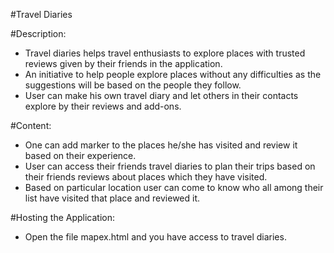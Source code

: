 #Travel Diaries

#Description:

* Travel diaries helps travel enthusiasts to explore places with trusted reviews given by their friends in the application.
* An initiative to help people explore places without any difficulties as the suggestions will be based on the people they follow.
* User can make his own travel diary and let others in their contacts explore by their reviews and add-ons.

#Content:

* One can add marker to the places he/she has visited and review it based on their experience.
* User can access their friends travel diaries to plan their trips based on their friends reviews about places which they have visited. 
* Based on particular location user can come to know who all among their list have visited that place and reviewed it.

#Hosting the Application:

* Open the file mapex.html and you have access to travel diaries. 
